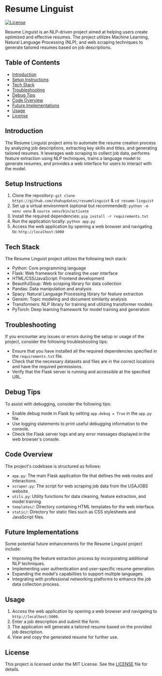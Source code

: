 # Resume Linguist

[![License](https://img.shields.io/badge/license-MIT-blue.svg)](LICENSE)

Resume Linguist is an NLP-driven project aimed at helping users create optimized and effective resumes. The project utilizes Machine Learning, Natural Language Processing (NLP), and web scraping techniques to generate tailored resumes based on job descriptions.

## Table of Contents
- [Introduction](#introduction)
- [Setup Instructions](#setup-instructions)
- [Tech Stack](#tech-stack)
- [Troubleshooting](#troubleshooting)
- [Debug Tips](#debug-tips)
- [Code Overview](#code-overview)
- [Future Implementations](#future-implementations)
- [Usage](#usage)
- [License](#license)

## Introduction
The Resume Linguist project aims to automate the resume creation process by analyzing job descriptions, extracting key skills and titles, and generating tailored resumes. It leverages web scraping to collect job data, performs feature extraction using NLP techniques, trains a language model to generate resumes, and provides a web interface for users to interact with the model.

## Setup Instructions
1. Clone the repository: `git clone https://github.com/shahupdates/resumelinguist` & `cd resume-linguist`
2. Set up a virtual environment (optional but recommended): `python -m venv venv` &  `source venv/bin/activate`
3. Install the required dependencies: `pip install -r requirements.txt`
4. Run the application locally: `python app.py`
5. Access the web application by opening a web browser and navigating to: `http://localhost:5000`


## Tech Stack
The Resume Linguist project utilizes the following tech stack:

- Python: Core programming language
- Flask: Web framework for creating the user interface
- HTML/CSS/JavaScript: Frontend development
- BeautifulSoup: Web scraping library for data collection
- Pandas: Data manipulation and analysis
- Spacy: Natural Language Processing library for feature extraction
- Gensim: Topic modeling and document similarity analysis
- Transformers: NLP library for training and utilizing transformer models
- PyTorch: Deep learning framework for model training and generation

## Troubleshooting
If you encounter any issues or errors during the setup or usage of the project, consider the following troubleshooting tips:

- Ensure that you have installed all the required dependencies specified in the `requirements.txt` file.
- Check that the necessary datasets and files are in the correct locations and have the required permissions.
- Verify that the Flask server is running and accessible at the specified URL.

## Debug Tips
To assist with debugging, consider the following tips:

- Enable debug mode in Flask by setting `app.debug = True` in the `app.py` file.
- Use logging statements to print useful debugging information to the console.
- Check the Flask server logs and any error messages displayed in the web browser's console.

## Code Overview
The project's codebase is structured as follows:

- `app.py`: The main Flask application file that defines the web routes and interactions.
- `scraper.py`: The script for web scraping job data from the USAJOBS website.
- `utils.py`: Utility functions for data cleaning, feature extraction, and model training.
- `templates/`: Directory containing HTML templates for the web interface.
- `static/`: Directory for static files such as CSS stylesheets and JavaScript files.

## Future Implementations
Some potential future enhancements for the Resume Linguist project include:

- Improving the feature extraction process by incorporating additional NLP techniques.
- Implementing user authentication and user-specific resume generation.
- Expanding the model's capabilities to support multiple languages.
- Integrating with professional networking platforms to enhance the job data collection process.

## Usage
1. Access the web application by opening a web browser and navigating to `http://localhost:5000`.
2. Enter a job description and submit the form.
3. The application will generate a tailored resume based on the provided job description.
4. View and copy the generated resume for further use.

## License
This project is licensed under the MIT License. See the [LICENSE](LICENSE) file for details.
